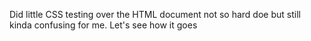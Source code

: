 Did little CSS testing over the HTML document not so hard doe but still kinda confusing for me. 
Let's see how it goes
